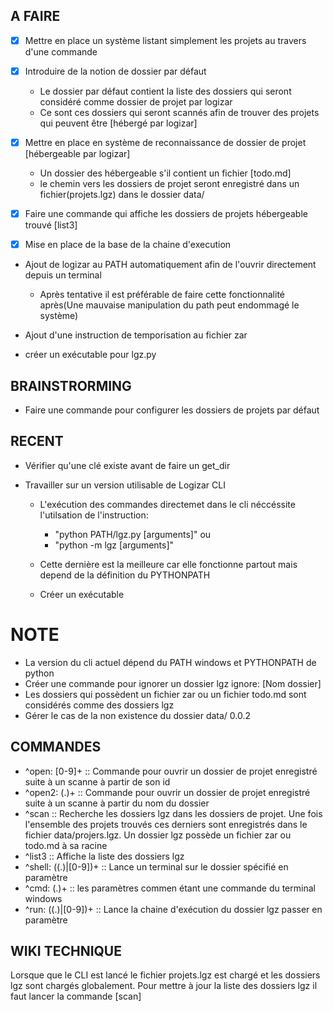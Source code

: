 ##  A FAIRE
- [x] Mettre en place un système listant simplement les projets au travers d'une commande
- [x] Introduire de la notion de dossier par défaut
	- Le dossier par défaut contient la liste des dossiers qui seront considéré comme dossier de projet par logizar
	- Ce sont ces dossiers qui seront scannés afin de trouver des projets qui peuvent être [hébergé par logizar]
- [x] Mettre en place en système de reconnaissance de dossier de projet [hébergeable par logizar]
	- Un dossier des hébergeable s'il contient un fichier [todo.md]
	- le chemin vers les dossiers de projet seront enregistré dans un fichier(projets.lgz) dans le dossier data/
- [x] Faire une commande qui affiche les dossiers de projets hébergeable trouvé [list3]

- [x] Mise en place de la base de la chaine d'execution

- Ajout de logizar au PATH automatiquement afin de l'ouvrir directement depuis un terminal
	- Après tentative il est préférable de faire cette fonctionnalité après(Une mauvaise manipulation du path peut endommagé le système)

- Ajout d'une instruction de temporisation au fichier zar

- créer un exécutable pour lgz.py


## BRAINSTRORMING
- Faire une commande pour configurer les dossiers de projets par défaut


## RECENT
- Vérifier qu'une clé existe avant de faire un get_dir

- Travailler sur un version utilisable de Logizar CLI 
	- L'exécution des commandes directemet dans le cli néccéssite l'utilsation de l'instruction: 
		- "python PATH/lgz.py [arguments]" ou 
		- "python -m lgz [arguments]" 
	- Cette dernière est la meilleure car elle fonctionne partout mais depend de la définition du PYTHONPATH

	- Créer un exécutable


# NOTE
- La version du cli actuel dépend du PATH windows et PYTHONPATH de python
- Créer une commande pour ignorer un dossier lgz ignore: [Nom dossier]
- Les dossiers qui possèdent un fichier zar ou un fichier todo.md sont considérés comme des dossiers lgz
- Gérer le cas de la non existence du dossier data/ 0.0.2


## COMMANDES
- ^open: [0-9]+ :: Commande pour ouvrir un dossier de projet enregistré suite à un scanne à partir de son id
- ^open2: (.)+ :: Commande pour ouvrir un dossier de projet enregistré suite à un scanne à partir du nom du dossier
- ^scan :: Recherche les dossiers lgz dans les dossiers de projet. Une fois l'ensemble des projets trouvés ces derniers sont enregistrés dans le fichier data/projers.lgz. Un dossier lgz possède un fichier zar ou todo.md à sa racine
- ^list3 :: Affiche la liste des dossiers lgz
- ^shell: ((.)|[0-9])+ :: Lance un terminal sur le dossier spécifié en paramètre
- ^cmd: (.)+ :: les paramètres commen étant une commande du terminal windows
- ^run: ((.)|[0-9])+ :: Lance la chaine d'exécution du dossier lgz passer en paramètre



## WIKI TECHNIQUE
Lorsque que le CLI est lancé le fichier projets.lgz est chargé et les dossiers lgz sont chargés globalement.
Pour mettre à jour la liste des dossiers lgz il faut lancer la commande [scan]